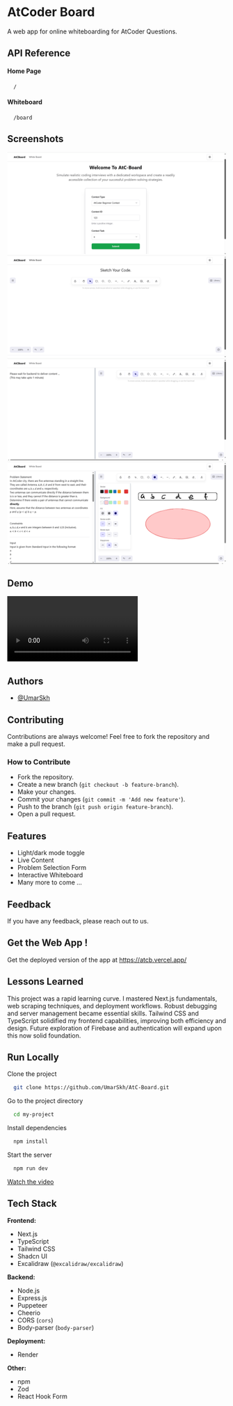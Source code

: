 
# AtCoder Board

A web app for online whiteboarding for AtCoder Questions.


## API Reference

#### Home Page

```
  /
```

#### Whiteboard

```
  /board
```

## Screenshots
![Homepage](assets\Screenshots\Homepage.png)
![Whiteboard](assets\Screenshots\Whiteboard.png)
![Fetching](assets\Screenshots\Fetching.png)
![Content](assets\Screenshots\Content.png)

## Demo
![Screenshot of the form](assets\Videos\AtCBoard-Demo.mp4)


## Authors

- [@UmarSkh](https://github.com/UmarSkh)



## Contributing

Contributions are always welcome! Feel free to fork the repository and make a pull request.

### How to Contribute
- Fork the repository.
- Create a new branch (```git checkout -b feature-branch```).
- Make your changes.
- Commit your changes (```git commit -m 'Add new feature'```).
- Push to the branch (```git push origin feature-branch```).
- Open a pull request.


## Features

- Light/dark mode toggle
- Live Content
- Problem Selection Form
- Interactive Whiteboard
- Many more to come ...


## Feedback

If you have any feedback, please reach out to us.


## Get the Web App !

Get the deployed version of the app at https://atcb.vercel.app/
## Lessons Learned

This project was a rapid learning curve. I mastered Next.js fundamentals, web scraping techniques, and deployment workflows. Robust debugging and server management became essential skills. Tailwind CSS and TypeScript solidified my frontend capabilities, improving both efficiency and design. Future exploration of Firebase and authentication will expand upon this now solid foundation.


## Run Locally

Clone the project

```bash
  git clone https://github.com/UmarSkh/AtC-Board.git
```

Go to the project directory

```bash
  cd my-project
```

Install dependencies

```bash
  npm install
```

Start the server

```bash
  npm run dev
```

[Watch the video](videos/my_video.mp4)
## Tech Stack

**Frontend:**

* Next.js
* TypeScript
* Tailwind CSS
* Shadcn UI
* Excalidraw (`@excalidraw/excalidraw`)

**Backend:**

* Node.js
* Express.js
* Puppeteer
* Cheerio
* CORS (`cors`)
* Body-parser (`body-parser`)

**Deployment:**

* Render

**Other:**

* npm
* Zod
* React Hook Form